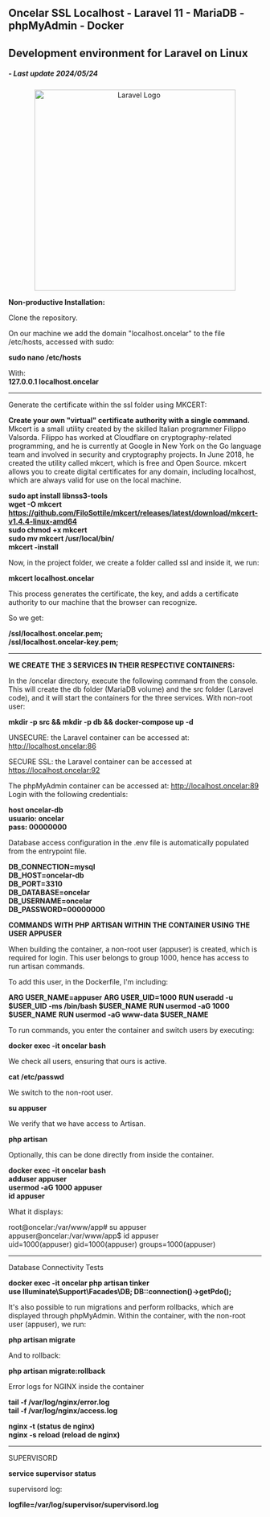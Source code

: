 ## Oncelar SSL Localhost - Laravel 11 - MariaDB - phpMyAdmin - Docker  
## Development environment for Laravel on Linux  
##### - Last update 2024/05/24
  

<p align="center"><a href="https://laravel.com" target="_blank"><img src="https://raw.githubusercontent.com/laravel/art/master/logo-lockup/5%20SVG/2%20CMYK/1%20Full%20Color/laravel-logolockup-cmyk-red.svg" width="400" alt="Laravel Logo"></a></p>

**Non-productive Installation:**  

Clone the repository.  

On our machine we add the domain "localhost.oncelar" to the file /etc/hosts, accessed with sudo:

**sudo nano /etc/hosts**    

With:  
**127.0.0.1 localhost.oncelar**

--------------------------------------------------------------------  

Generate the certificate within the ssl folder using MKCERT:

**Create your own "virtual" certificate authority with a single command.**  
Mkcert is a small utility created by the skilled Italian programmer Filippo Valsorda. Filippo has worked at Cloudflare on cryptography-related programming, and he is currently at Google in New York on the Go language team and involved in security and cryptography projects. In June 2018, he created the utility called mkcert, which is free and Open Source. mkcert allows you to create digital certificates for any domain, including localhost, which are always valid for use on the local machine.

**sudo apt install libnss3-tools**  
**wget -O mkcert https://github.com/FiloSottile/mkcert/releases/latest/download/mkcert-v1.4.4-linux-amd64**  
**sudo chmod +x mkcert**  
**sudo mv mkcert /usr/local/bin/**  
**mkcert -install**  

Now, in the project folder, we create a folder called ssl and inside it, we run:

**mkcert localhost.oncelar**

This process generates the certificate, the key, and adds a certificate authority to our machine that the browser can recognize.

So we get:

**/ssl/localhost.oncelar.pem;**  
**/ssl/localhost.oncelar-key.pem;**  

--------------------------------------------------------------------  

**WE CREATE THE 3 SERVICES IN THEIR RESPECTIVE CONTAINERS:**  

In the /oncelar directory, execute the following command from the console. This will create the db folder (MariaDB volume) and the src folder (Laravel code), and it will start the containers for the three services. With non-root user:

**mkdir -p src && mkdir -p db && docker-compose up -d**  

UNSECURE: the Laravel container can be accessed at: http://localhost.oncelar:86  

SECURE SSL: the Laravel container can be accessed at https://localhost.oncelar:92  


The phpMyAdmin container can be accessed at: http://localhost.oncelar:89  Login with the following credentials:  

**host oncelar-db**  
**usuario: oncelar**  
**pass: 00000000**  


Database access configuration in the .env file is automatically populated from the entrypoint file.

**DB_CONNECTION=mysql**  
**DB_HOST=oncelar-db**  
**DB_PORT=3310**  
**DB_DATABASE=oncelar**  
**DB_USERNAME=oncelar**  
**DB_PASSWORD=00000000**  

**COMMANDS WITH PHP ARTISAN WITHIN THE CONTAINER USING THE USER APPUSER**

When building the container, a non-root user (appuser) is created, which is required for login. This user belongs to group 1000, hence has access to run artisan commands. 

To add this user, in the Dockerfile, I'm including:

**ARG USER_NAME=appuser**
**ARG USER_UID=1000**
**RUN useradd -u $USER_UID -ms /bin/bash $USER_NAME**
**RUN usermod -aG 1000 $USER_NAME**
**RUN usermod -aG www-data $USER_NAME**

To run commands, you enter the container and switch users by executing:

**docker exec -it oncelar bash**  

We check all users, ensuring that ours is active.

**cat /etc/passwd**  

We switch to the non-root user.

**su appuser** 

We verify that we have access to Artisan.

**php artisan**  

Optionally, this can be done directly from inside the container.  

**docker exec -it oncelar bash**  
**adduser appuser**  
**usermod -aG 1000 appuser**  
**id appuser**  

What it displays:  

root@oncelar:/var/www/app# su appuser  
appuser@oncelar:/var/www/app$ id appuser  
uid=1000(appuser) gid=1000(appuser) groups=1000(appuser)  

--------------------------------------

Database Connectivity Tests  

**docker exec -it oncelar php artisan tinker**  
**use Illuminate\Support\Facades\DB; DB::connection()->getPdo();**  

It's also possible to run migrations and perform rollbacks, which are displayed through phpMyAdmin. Within the container, with the non-root user (appuser), we run:

**php artisan migrate**  

And to rollback: 

**php artisan migrate:rollback**   


Error logs for NGINX inside the container

**tail -f /var/log/nginx/error.log**  
**tail -f /var/log/nginx/access.log**  

**nginx -t  (status de nginx)**  
**nginx -s reload  (reload de nginx)**  

--------------------------------------

SUPERVISORD

**service supervisor status**  

supervisord log:  

**logfile=/var/log/supervisor/supervisord.log**  
